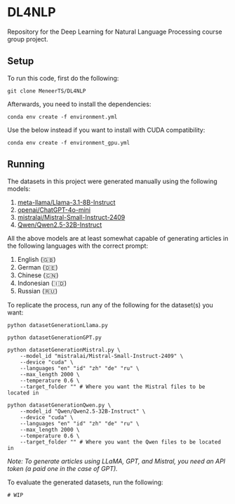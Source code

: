 # **DL4NLP**

Repository for the Deep Learning for Natural Language Processing course group project.

## **Setup**

To run this code, first do the following:

```
git clone MeneerTS/DL4NLP
```

Afterwards, you need to install the dependencies:

```
conda env create -f environment.yml
```

Use the below instead if you want to install with CUDA compatibility:

```
conda env create -f environment_gpu.yml
```

## **Running**

The datasets in this project were generated manually using the following models:

1. [meta-llama/Llama-3.1-8B-Instruct](https://huggingface.co/meta-llama/Llama-3.1-8B-Instruct)
2. [openai/ChatGPT-4o-mini](https://openai.com/index/hello-gpt-4o/)
3. [mistralai/Mistral-Small-Instruct-2409](https://huggingface.co/mistralai/Mistral-Small-Instruct-2409)
4. [Qwen/Qwen2.5-32B-Instruct](https://huggingface.co/Qwen/Qwen2.5-32B-Instruct)

All the above models are at least somewhat capable of generating articles in the following languages with the correct prompt:

1. English (🇬🇧)
2. German (🇩🇪)
3. Chinese (🇨🇳)
4. Indonesian (🇮🇩)
5. Russian (🇷🇺)

To replicate the process, run any of the following for the dataset(s) you want:

```
python datasetGenerationLlama.py
```

```
python datasetGenerationGPT.py
```

```
python datasetGenerationMistral.py \
    --model_id "mistralai/Mistral-Small-Instruct-2409" \
    --device "cuda" \
    --languages "en" "id" "zh" "de" "ru" \
    --max_length 2000 \
    --temperature 0.6 \
    --target_folder "" # Where you want the Mistral files to be located in
```

```
python datasetGenerationQwen.py \
    --model_id "Qwen/Qwen2.5-32B-Instruct" \
    --device "cuda" \
    --languages "en" "id" "zh" "de" "ru" \
    --max_length 2000 \
    --temperature 0.6 \
    --target_folder "" # Where you want the Qwen files to be located in
```

_Note: To generate articles using LLaMA, GPT, and Mistral, you need an API token (a paid one in the case of GPT)._


To evaluate the generated datasets, run the following:

```
# WIP
```
